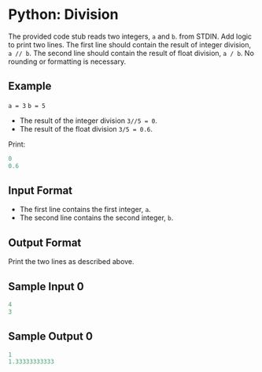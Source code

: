 # Python: Division

The provided code stub reads two integers, `a` and `b`. from STDIN. Add logic to
print two lines. The first line should contain the result of integer division,
`a // b`. The second line should contain the result of float division, `a / b`.
No rounding or formatting is necessary.

## Example

`a = 3` `b = 5`

- The result of the integer division `3//5 = 0`.
- The result of the float division `3/5 = 0.6`.

Print:

```py
0
0.6
```

## Input Format

- The first line contains the first integer, `a`.
- The second line contains the second integer, `b`.

## Output Format

Print the two lines as described above.

## Sample Input 0

```py
4
3
```

## Sample Output 0

```py
1
1.33333333333
```
